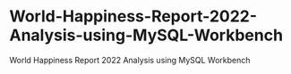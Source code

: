 # World-Happiness-Report-2022-Analysis-using-MySQL-Workbench
World Happiness Report 2022 Analysis using MySQL Workbench
